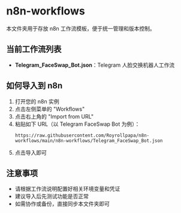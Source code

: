 # n8n-workflows

本文件夹用于存放 n8n 工作流模板，便于统一管理和版本控制。

## 当前工作流列表

- **Telegram_FaceSwap_Bot.json**：Telegram 人脸交换机器人工作流

## 如何导入到 n8n

1. 打开您的 n8n 实例
2. 点击左侧菜单的 "Workflows"
3. 点击右上角的 "Import from URL"
4. 粘贴如下 URL（以 Telegram FaceSwap Bot 为例）：
   ```
   https://raw.githubusercontent.com/Royrollpapa/n8n-workflows/main/n8n-workflows/Telegram_FaceSwap_Bot.json
   ```
5. 点击导入即可

## 注意事项
- 请根据工作流说明配置好相关环境变量和凭证
- 建议导入后先测试功能是否正常
- 如需协作或备份，直接同步本文件夹即可 